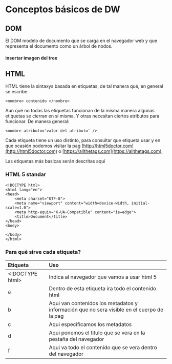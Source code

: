 # Conceptos básicos de DW

## DOM

El DOM modelo de documento que se carga en el navegador web y que representa el documento como un árbol de nodos.

#### insertar imagen del tree

## HTML

HTML tiene la sintaxys basada en etiquetas, de tal manera qué, en general se escribe

```markup
<nombre> contenido </nombre>
```

Aun qué no todas las etiquetas funcionan de la misma manera algunas etiquetas se cierran en sí misma. Y otras necesitan ciertos atributos para funcionar. De manera general:

```markup
<nombre atributo='valor del atributo' />
```

Cada etiqueta tiene un uso distinto, para consultar que etiqueta usar y en que ocasión podemos visitar la pag [http://html5doctor.com](http://html5doctor.com) o [https://allthetags.com](https://allthetags.com)

Las etiquetas más basicas serán descritas aquí

### HTML 5 standar

```markup
<!DOCTYPE html>
<html lang="en">
<head>
    <meta charset="UTF-8">
    <meta name="viewport" content="width=device-width, initial-scale=1.0">
    <meta http-equiv="X-UA-Compatible" content="ie=edge">
    <title>Document</title>
</head>
<body>

</body>
</html>
```

### Para qué sirve cada etiqueta?

| Etiqueta | Uso |
| :--- | :--- |
| &lt;!DOCTYPE html&gt; | Indica al navegador que vamos a usar html 5 |
| a | Dentro de esta etiqueta ira todo el contenido html |
| b | Aqui van contenidos los metadatos y información que no sera visible en el cuerpo de la pag |
| c | Aqui especificamos los metadatos |
| d | Aqui ponemos el titulo que se vera en la pestaña del navegador |
| f | Aqui va todo el contenido que se vera dentro del navegador |

